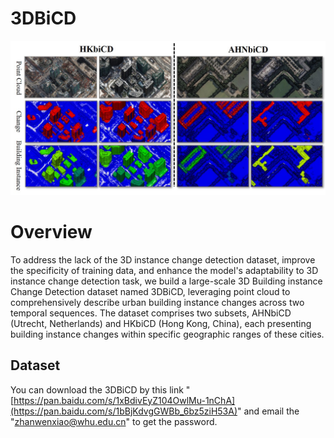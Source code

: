 # 3DBiCD
<p align="center">
   <img src="Dataset_show_2.jpg" >      
</p>

# Overview
To address the lack of the 3D instance change detection dataset, improve the specificity of training data, and enhance the model's adaptability to 3D instance change detection task, we build a large-scale 3D Building instance Change Detection dataset named 3DBiCD, leveraging point cloud to comprehensively describe urban building instance changes across two temporal sequences. The dataset comprises two subsets, AHNbiCD (Utrecht, Netherlands) and HKbiCD (Hong Kong, China), each presenting building instance changes within specific geographic ranges of these cities.

## Dataset
You can download the 3DBiCD by this link "[https://pan.baidu.com/s/1xBdivEyZ104OwlMu-1nChA](https://pan.baidu.com/s/1bBjKdvgGWBb_6bz5ziH53A)" and email the "zhanwenxiao@whu.edu.cn" to get the password.
